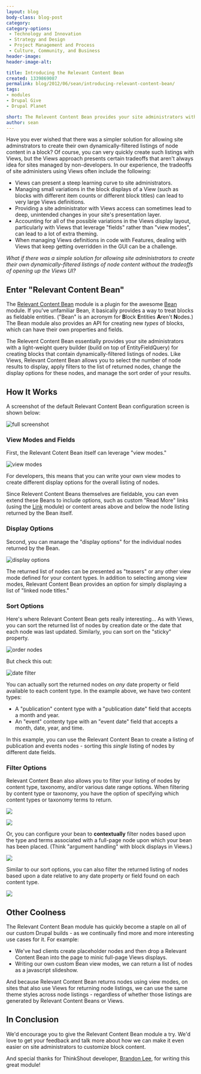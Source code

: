 ```yaml
---
layout: blog
body-class: blog-post
category:
category-options:
 - Technology and Innovation
 - Strategy and Design
 - Project Management and Process
 - Culture, Community, and Business
header-image:
header-image-alt:

title: Introducing the Relevant Content Bean
created: 1339869087
permalink: blog/2012/06/sean/introducing-relevant-content-bean/
tags:
- modules
- Drupal Give
- Drupal Planet

short: The Relevent Content Bean provides your site administrators with a light-weight query builder for creating blocks that contain nodes. Like Views, Relevant Content Bean allows you to select the number of node results to display, apply filters to the list of returned nodes, change the display options for these nodes, and manage the sort order of these results.
author: sean
---
```

Have you ever wished that there was a simpler solution for allowing site adminstrators to create their own dynamically-filtered listings of node content in a block? Of course, you can very quickly create such listings with Views, but the Views approach presents certain tradeoffs that aren't always idea for sites managed by non-developers. In our experience, the tradeoffs of site administers using Views often include the following:

* Views can present a steep learning curve to site administrators.
* Managing small variations in the block displays of a View (such as blocks with different item counts or different block titles) can lead to very large Views definitions.
* Providing a site administrator with Views access can sometimes lead to deep, unintended changes in your site's presentation layer.
* Accounting for all of the possible variations in the Views display layout, particularly with Views that leverage "fields" rather than "view modes", can lead to a lot of extra theming.
* When managing Views definitions in code with Features, dealing with Views that keep getting overridden in the GUI can be a challenge.

*What if there was a simple solution for allowing site administrators to create their own dynamically-filtered listings of node content without the tradeoffs of opening up the Views UI?*

## Enter "Relevant Content Bean"

The [Relevant Content Bean](http://drupal.org/project/bean_relevant) module is a plugin for the awesome [Bean](http://drupal.org/project/bean) module. If you've unfamiliar Bean, it basically provides a way to treat blocks as fieldable entities. ("Bean" is an acronym for **B**lock **E**ntities **A**ren't **N**odes.) The Bean module also provides an API for creating new *types* of blocks, which can have their own properties and fields.

The Relevent Content Bean essentially provides your site administrators with a light-weight query builder (build on top of EntityFieldQuery) for creating blocks that contain dynamically-filtered listings of nodes. Like Views, Relevant Content Bean allows you to select the number of node results to display, apply filters to the list of returned nodes, change the display options for these nodes, and manage the sort order of your results.

## How It Works

A screenshot of the default Relevant Content Bean configuration screen is shown below:

![full screenshot](https://dl.dropbox.com/u/17914943/relevant_bean_screenshots/bean_empty.png)

### View Modes and Fields

First, the Relevant Cotent Bean itself can leverage "view modes."

![view modes](https://dl.dropbox.com/u/17914943/relevant_bean_screenshots/view_mode.png)

For developers, this means that you can write your own view modes to create different display options for the overall listing of nodes.

Since Relevent Content Beans themselves are fieldable, you can even extend these Beans to include options, such as custom "Read More" links (using the [Link](http://drupal.org/project/link) module) or content areas above and below the node listing returned by the Bean itself.

### Display Options

Second, you can manage the "display options" for the individual nodes returned by the Bean.

![display options](https://dl.dropbox.com/u/17914943/relevant_bean_screenshots/node_display.png)

The returned list of nodes can be presented as "teasers" or any other view mode defined for your content types. In addition to selecting among view modes, Relevant Content Bean provides an option for simply displaying a list of "linked node titles."

### Sort Options

Here's where Relevant Content Bean gets really interesting… As with Views, you can sort the returned list of nodes by creation date or the date that each node was last updated. Similarly, you can sort on the "sticky" property.

![order nodes](https://dl.dropbox.com/u/17914943/relevant_bean_screenshots/order_on.png)

But check this out:

![date filter](https://dl.dropbox.com/u/17914943/relevant_bean_screenshots/order_on_any_date.png)

You can actually sort the returned nodes on *any* date property or field available to each content type. In the example above, we have two content types:

* A "publication" content type with a "publication date" field that accepts a month and year.
* An "event" contenty type with an "event date" field that accepts a month, date, year, and time.

In this example, you can use the Relevant Content Bean to create a listing of publication and events nodes - sorting this *single* listing of nodes by different date fields.

### Filter Options

Relevant Content Bean also allows you to filter your listing of nodes by content type, taxonomy, and/or various date range options. When filtering by content type or taxonomy, you have the option of specifying which content types or taxonomy terms to return.

![](https://dl.dropbox.com/u/17914943/relevant_bean_screenshots/filter_content_type_not_same.png)

![](https://dl.dropbox.com/u/17914943/relevant_bean_screenshots/taxonomy_filter.png)

Or, you can configure your bean to **contextually** filter nodes based upon the type and terms associated with a full-page node upon which your bean has been placed. (Think "argument handling" with block displays in Views.)

![](https://dl.dropbox.com/u/17914943/relevant_bean_screenshots/filter_content_type_same.png)

Similar to our sort options, you can also filter the returned listing of nodes based upon a date relative to any date property or field found on each content type.

![](https://dl.dropbox.com/u/17914943/relevant_bean_screenshots/date_filter.png)

## Other Coolness

The Relevant Content Bean module has quickly become a staple on all of our custom Drupal builds - as we continually find more and more interesting use cases for it. For example:

* We've had clients create placeholder nodes and then drop a Relevant Content Bean into the page to minic full-page Views displays.
* Writing our own custom Bean view modes, we can return a list of nodes as a javascript slideshow.

And because Relevant Content Bean returns nodes using view modes, on sites that also use Views for returning node listings, we can use the same theme styles across node listings - regardless of whether those listings are generated by Relevant Content Beans or Views.

## In Conclusion

We'd encourage you to give the Relevant Content Bean module a try. We'd love to get your feedback and talk more about how we can make it even easier on site administrators to customize block content.

And special thanks for ThinkShout developer, [Brandon Lee](http://thinkshout.com/blog/Brandon), for writing this great module!
